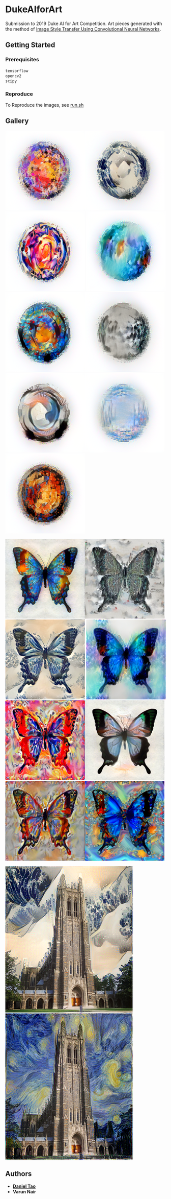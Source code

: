 # DukeAIforArt

Submission to 2019 Duke AI for Art Competition. Art pieces generated with the method of [Image Style Transfer Using Convolutional Neural Networks](https://www.cv-foundation.org/openaccess/content_cvpr_2016/papers/Gatys_Image_Style_Transfer_CVPR_2016_paper.pdf).

## Getting Started

### Prerequisites

```
tensorflow
opencv2
scipy
```

### Reproduce
To Reproduce the images, see [run.sh](https://github.com/danieltao/DukeAIforArt/blob/master/run.sh)



## Gallery
<img src="eggs/1.png" width="250" height="250"><img src="eggs/2.png" width="250" height="250"><img src="eggs/3.png" width="250" height="250">
<img src="eggs/4.png" width="250" height="250"><img src="eggs/5.png" width="250" height="250"><img src="eggs/6.png" width="250" height="250">
<img src="eggs/7.png" width="250" height="250"><img src="eggs/8.png" width="250" height="250"><img src="eggs/9.png" width="250" height="250">

<img src="butterfly/1.png" width="250" height="250"><img src="butterfly/2.png" width="250" height="250"><img src="butterfly/3.png" width="250" height="250">
<img src="butterfly/4.png" width="250" height="250"><img src="butterfly/5.png" width="250" height="250"><img src="butterfly/6.png" width="250" height="250">
<img src="butterfly/7.png" width="250" height="250"><img src="butterfly/10.png" width="250" height="250">

![Chapel](chapel/japanese_waves_chapel.png)![Chapel](chapel/starry_night_chapel.png)


## Authors

* [**Daniel Tao**](https://www.danieltao.me)
* **Varun Nair**
